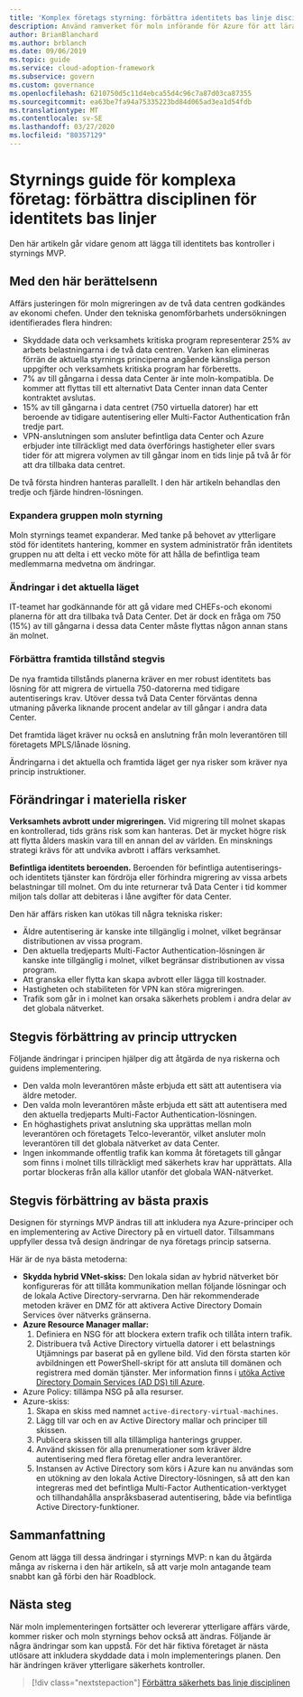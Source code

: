 ```yaml
---
title: 'Komplex företags styrning: förbättra identitets bas linje disciplin'
description: Använd ramverket för moln införande för Azure för att lära dig mer om att lägga till identitets bas kontroller till en minimal och livskraftig styrnings produkt (MVP).
author: BrianBlanchard
ms.author: brblanch
ms.date: 09/06/2019
ms.topic: guide
ms.service: cloud-adoption-framework
ms.subservice: govern
ms.custom: governance
ms.openlocfilehash: 6210750d5c11d4ebca55d4c96c7a87d03ca87355
ms.sourcegitcommit: ea63be7fa94a75335223bd84d065ad3ea1d54fdb
ms.translationtype: MT
ms.contentlocale: sv-SE
ms.lasthandoff: 03/27/2020
ms.locfileid: "80357129"
---
```

<!-- cSpell:ignore CFO's MPLS -->

# <a name="governance-guide-for-complex-enterprises-improve-the-identity-baseline-discipline"></a>Styrnings guide för komplexa företag: förbättra disciplinen för identitets bas linjer

Den här artikeln går vidare genom att lägga till identitets bas kontroller i styrnings MVP.

## <a name="advancing-the-narrative"></a>Med den här berättelsenn

Affärs justeringen för moln migreringen av de två data centren godkändes av ekonomi chefen. Under den tekniska genomförbarhets undersökningen identifierades flera hindren:

- Skyddade data och verksamhets kritiska program representerar 25% av arbets belastningarna i de två data centren. Varken kan elimineras förrän de aktuella styrnings principerna angående känsliga person uppgifter och verksamhets kritiska program har förberetts.
- 7% av till gångarna i dessa data Center är inte moln-kompatibla. De kommer att flyttas till ett alternativt Data Center innan data Center kontraktet avslutas.
- 15% av till gångarna i data centret (750 virtuella datorer) har ett beroende av tidigare autentisering eller Multi-Factor Authentication från tredje part.
- VPN-anslutningen som ansluter befintliga data Center och Azure erbjuder inte tillräckligt med data överförings hastigheter eller svars tider för att migrera volymen av till gångar inom en tids linje på två år för att dra tillbaka data centret.

De två första hindren hanteras parallellt. I den här artikeln behandlas den tredje och fjärde hindren-lösningen.

### <a name="expand-the-cloud-governance-team"></a>Expandera gruppen moln styrning

Moln styrnings teamet expanderar. Med tanke på behovet av ytterligare stöd för identitets hantering, kommer en system administratör från identitets gruppen nu att delta i ett vecko möte för att hålla de befintliga team medlemmarna medvetna om ändringar.

### <a name="changes-in-the-current-state"></a>Ändringar i det aktuella läget

IT-teamet har godkännande för att gå vidare med CHEFs-och ekonomi planerna för att dra tillbaka två Data Center. Det är dock en fråga om 750 (15%) av till gångarna i dessa data Center måste flyttas någon annan stans än molnet.

### <a name="incrementally-improve-the-future-state"></a>Förbättra framtida tillstånd stegvis

De nya framtida tillstånds planerna kräver en mer robust identitets bas lösning för att migrera de virtuella 750-datorerna med tidigare autentiserings krav. Utöver dessa två Data Center förväntas denna utmaning påverka liknande procent andelar av till gångar i andra data Center.

Det framtida läget kräver nu också en anslutning från moln leverantören till företagets MPLS/lånade lösning.

Ändringarna i det aktuella och framtida läget ger nya risker som kräver nya princip instruktioner.

## <a name="changes-in-tangible-risks"></a>Förändringar i materiella risker

**Verksamhets avbrott under migreringen.** Vid migrering till molnet skapas en kontrollerad, tids gräns risk som kan hanteras. Det är mycket högre risk att flytta ålders maskin vara till en annan del av världen. En minsknings strategi krävs för att undvika avbrott i affärs verksamhet.

**Befintliga identitets beroenden.** Beroenden för befintliga autentiserings-och identitets tjänster kan fördröja eller förhindra migrering av vissa arbets belastningar till molnet. Om du inte returnerar två Data Center i tid kommer miljon tals dollar att debiteras i låne avgifter för data Center.

Den här affärs risken kan utökas till några tekniska risker:

- Äldre autentisering är kanske inte tillgänglig i molnet, vilket begränsar distributionen av vissa program.
- Den aktuella tredjeparts Multi-Factor Authentication-lösningen är kanske inte tillgänglig i molnet, vilket begränsar distributionen av vissa program.
- Att granska eller flytta kan skapa avbrott eller lägga till kostnader.
- Hastigheten och stabiliteten för VPN kan störa migreringen.
- Trafik som går in i molnet kan orsaka säkerhets problem i andra delar av det globala nätverket.

## <a name="incremental-improvement-of-the-policy-statements"></a>Stegvis förbättring av princip uttrycken

Följande ändringar i principen hjälper dig att åtgärda de nya riskerna och guidens implementering.

- Den valda moln leverantören måste erbjuda ett sätt att autentisera via äldre metoder.
- Den valda moln leverantören måste erbjuda ett sätt att autentisera med den aktuella tredjeparts Multi-Factor Authentication-lösningen.
- En höghastighets privat anslutning ska upprättas mellan moln leverantören och företagets Telco-leverantör, vilket ansluter moln leverantören till det globala nätverket av data Center.
- Ingen inkommande offentlig trafik kan komma åt företagets till gångar som finns i molnet tills tillräckligt med säkerhets krav har upprättats. Alla portar blockeras från alla källor utanför det globala WAN-nätverket.

## <a name="incremental-improvement-of-the-best-practices"></a>Stegvis förbättring av bästa praxis

Designen för styrnings MVP ändras till att inkludera nya Azure-principer och en implementering av Active Directory på en virtuell dator. Tillsammans uppfyller dessa två design ändringar de nya företags princip satserna.

Här är de nya bästa metoderna:

- **Skydda hybrid VNet-skiss:** Den lokala sidan av hybrid nätverket bör konfigureras för att tillåta kommunikation mellan följande lösningar och de lokala Active Directory-servrarna. Den här rekommenderade metoden kräver en DMZ för att aktivera Active Directory Domain Services över nätverks gränserna.
- **Azure Resource Manager mallar:**
    1. Definiera en NSG för att blockera extern trafik och tillåta intern trafik.
    2. Distribuera två Active Directory virtuella datorer i ett belastnings Utjämnings par baserat på en gyllene bild. Vid den första starten kör avbildningen ett PowerShell-skript för att ansluta till domänen och registrera med domän tjänster. Mer information finns i [utöka Active Directory Domain Services (AD DS) till Azure](https://docs.microsoft.com/azure/architecture/reference-architectures/identity/adds-extend-domain).
- Azure Policy: tillämpa NSG på alla resurser.
- Azure-skiss:
    1. Skapa en skiss med namnet `active-directory-virtual-machines`.
    2. Lägg till var och en av Active Directory mallar och principer till skissen.
    3. Publicera skissen till alla tillämpliga hanterings grupper.
    4. Använd skissen för alla prenumerationer som kräver äldre autentisering med flera företag eller andra leverantörer.
    5. Instansen av Active Directory som körs i Azure kan nu användas som en utökning av den lokala Active Directory-lösningen, så att den kan integreras med det befintliga Multi-Factor Authentication-verktyget och tillhandahålla anspråksbaserad autentisering, både via befintliga Active Directory-funktioner.

## <a name="conclusion"></a>Sammanfattning

Genom att lägga till dessa ändringar i styrnings MVP: n kan du åtgärda många av riskerna i den här artikeln, så att varje moln antagande team snabbt kan gå förbi den här Roadblock.

## <a name="next-steps"></a>Nästa steg

När moln implementeringen fortsätter och levererar ytterligare affärs värde, kommer risker och moln styrnings behov också att ändras. Följande är några ändringar som kan uppstå. För det här fiktiva företaget är nästa utlösare att inkludera skyddade data i moln implementerings planen. Den här ändringen kräver ytterligare säkerhets kontroller.

> [!div class="nextstepaction"]
> [Förbättra säkerhets bas linje disciplinen](./security-baseline-improvement.md)
